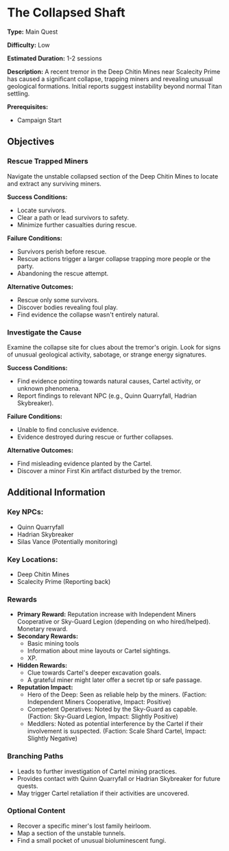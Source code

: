 
# The Collapsed Shaft

**Type:** Main Quest

**Difficulty:** Low

**Estimated Duration:** 1-2 sessions

**Description:** A recent tremor in the Deep Chitin Mines near Scalecity Prime has caused a significant collapse, trapping miners and revealing unusual geological formations. Initial reports suggest instability beyond normal Titan settling.

**Prerequisites:**
- Campaign Start

## Objectives

### Rescue Trapped Miners

Navigate the unstable collapsed section of the Deep Chitin Mines to locate and extract any surviving miners.

**Success Conditions:**
- Locate survivors.
- Clear a path or lead survivors to safety.
- Minimize further casualties during rescue.

**Failure Conditions:**
- Survivors perish before rescue.
- Rescue actions trigger a larger collapse trapping more people or the party.
- Abandoning the rescue attempt.

**Alternative Outcomes:**
- Rescue only some survivors.
- Discover bodies revealing foul play.
- Find evidence the collapse wasn't entirely natural.

### Investigate the Cause

Examine the collapse site for clues about the tremor's origin. Look for signs of unusual geological activity, sabotage, or strange energy signatures.

**Success Conditions:**
- Find evidence pointing towards natural causes, Cartel activity, or unknown phenomena.
- Report findings to relevant NPC (e.g., Quinn Quarryfall, Hadrian Skybreaker).

**Failure Conditions:**
- Unable to find conclusive evidence.
- Evidence destroyed during rescue or further collapses.

**Alternative Outcomes:**
- Find misleading evidence planted by the Cartel.
- Discover a minor First Kin artifact disturbed by the tremor.

## Additional Information

### Key NPCs:
- Quinn Quarryfall
- Hadrian Skybreaker
- Silas Vance (Potentially monitoring)

### Key Locations:
- Deep Chitin Mines
- Scalecity Prime (Reporting back)

### Rewards
- **Primary Reward:** Reputation increase with Independent Miners Cooperative or Sky-Guard Legion (depending on who hired/helped). Monetary reward.
- **Secondary Rewards:**
  - Basic mining tools
  - Information about mine layouts or Cartel sightings.
  - XP.
- **Hidden Rewards:**
  - Clue towards Cartel's deeper excavation goals.
  - A grateful miner might later offer a secret tip or safe passage.
- **Reputation Impact:**
  - Hero of the Deep: Seen as reliable help by the miners. (Faction: Independent Miners Cooperative, Impact: Positive)
  - Competent Operatives: Noted by the Sky-Guard as capable. (Faction: Sky-Guard Legion, Impact: Slightly Positive)
  - Meddlers: Noted as potential interference by the Cartel if their involvement is suspected. (Faction: Scale Shard Cartel, Impact: Slightly Negative)

### Branching Paths
- Leads to further investigation of Cartel mining practices.
- Provides contact with Quinn Quarryfall or Hadrian Skybreaker for future quests.
- May trigger Cartel retaliation if their activities are uncovered.

### Optional Content
- Recover a specific miner's lost family heirloom.
- Map a section of the unstable tunnels.
- Find a small pocket of unusual bioluminescent fungi.